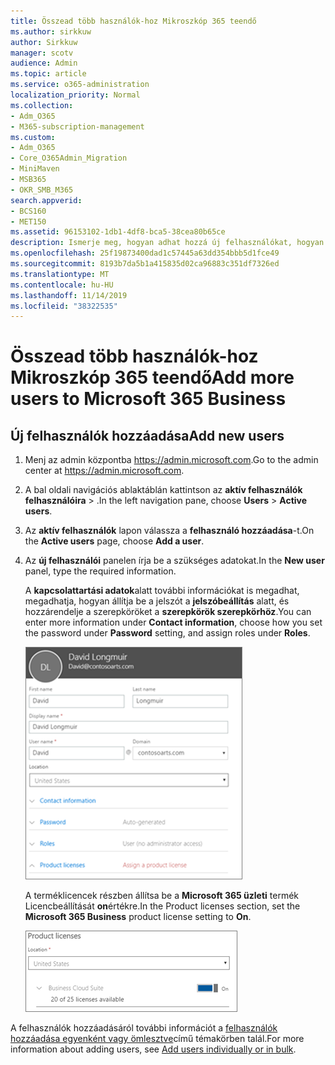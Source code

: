 ```yaml
---
title: Összead több használók-hoz Mikroszkóp 365 teendő
ms.author: sirkkuw
author: Sirkkuw
manager: scotv
audience: Admin
ms.topic: article
ms.service: o365-administration
localization_priority: Normal
ms.collection:
- Adm_O365
- M365-subscription-management
ms.custom:
- Adm_O365
- Core_O365Admin_Migration
- MiniMaven
- MSB365
- OKR_SMB_M365
search.appverid:
- BCS160
- MET150
ms.assetid: 96153102-1db1-4df8-bca5-38cea80b65ce
description: Ismerje meg, hogyan adhat hozzá új felhasználókat, hogyan biztosítsa eszközeiket, és hogyan rendelhet szerepköröket a Microsoft 365 Business-ben.
ms.openlocfilehash: 25f19873400dad1c57445a63dd354bbb5d1fce49
ms.sourcegitcommit: 8193b7da5b1a415835d02ca96883c351df7326ed
ms.translationtype: MT
ms.contentlocale: hu-HU
ms.lasthandoff: 11/14/2019
ms.locfileid: "38322535"
---
```

# <a name="add-more-users-to-microsoft-365-business"></a><span data-ttu-id="bb0da-103">Összead több használók-hoz Mikroszkóp 365 teendő</span><span class="sxs-lookup"><span data-stu-id="bb0da-103">Add more users to Microsoft 365 Business</span></span>

## <a name="add-new-users"></a><span data-ttu-id="bb0da-104">Új felhasználók hozzáadása</span><span class="sxs-lookup"><span data-stu-id="bb0da-104">Add new users</span></span>

1. <span data-ttu-id="bb0da-105">Menj az admin központba <a href="https://go.microsoft.com/fwlink/p/?linkid=837890" target="_blank">https://admin.microsoft.com</a>.</span><span class="sxs-lookup"><span data-stu-id="bb0da-105">Go to the admin center at <a href="https://go.microsoft.com/fwlink/p/?linkid=837890" target="_blank">https://admin.microsoft.com</a>.</span></span> 
2. <span data-ttu-id="bb0da-106">A bal oldali navigációs ablaktáblán kattintson az **aktív felhasználók** **felhasználóira** \> .</span><span class="sxs-lookup"><span data-stu-id="bb0da-106">In the left navigation pane, choose **Users** \> **Active users**.</span></span>
3. <span data-ttu-id="bb0da-107">Az **aktív felhasználók** lapon válassza a **felhasználó hozzáadása**-t.</span><span class="sxs-lookup"><span data-stu-id="bb0da-107">On the **Active users** page, choose **Add a user**.</span></span>
4. <span data-ttu-id="bb0da-108">Az **új felhasználói** panelen írja be a szükséges adatokat.</span><span class="sxs-lookup"><span data-stu-id="bb0da-108">In the **New user** panel, type the required information.</span></span> 
  
    <span data-ttu-id="bb0da-109">A **kapcsolattartási adatok**alatt további információkat is megadhat, megadhatja, hogyan állítja be a jelszót a **jelszóbeállítás** alatt, és hozzárendelje a szerepköröket a **szerepkörök szerepkörhöz**.</span><span class="sxs-lookup"><span data-stu-id="bb0da-109">You can enter more information under **Contact information**, choose how you set the password under **Password** setting, and assign roles under **Roles**.</span></span>
      
    ![Enter user information in the New user card](media/f04d39ca-48be-4868-8330-8552a4754c8b.png)
      
    <span data-ttu-id="bb0da-111">A terméklicencek részben állítsa be a **Microsoft 365 üzleti** termék Licencbeállítását **on**értékre.</span><span class="sxs-lookup"><span data-stu-id="bb0da-111">In the Product licenses section, set the **Microsoft 365 Business** product license setting to **On**.</span></span>
      
    ![Set the license setting to On position](media/7404f7f7-93bc-44a3-9ffb-4208b5b17402.png)
  
<span data-ttu-id="bb0da-113">A felhasználók hozzáadásáról további információt a [felhasználók hozzáadása egyenként vagy ömlesztve](https://docs.microsoft.com/office365/admin/add-users/add-users)című témakörben talál.</span><span class="sxs-lookup"><span data-stu-id="bb0da-113">For  more information about adding users, see [Add users individually or in bulk](https://docs.microsoft.com/office365/admin/add-users/add-users).</span></span>
  
